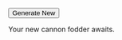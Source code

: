 <!DOCTYPE html>
<html>
<body>

<button type="button" onclick="myFunction()">Generate New</button>

<p id="demo">Your new cannon fodder awaits.</p>

</body>
</html>

